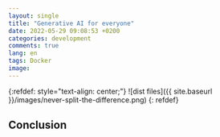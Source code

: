 ```yaml
---
layout: single
title: "Generative AI for everyone"
date: 2022-05-29 09:08:53 +0200
categories: development
comments: true
lang: en
tags: Docker 
image: 
---
```


{:refdef: style="text-align: center;"}
![dist files]({{ site.baseurl }}/images/never-split-the-difference.png)
{: refdef}




Conclusion
------------


